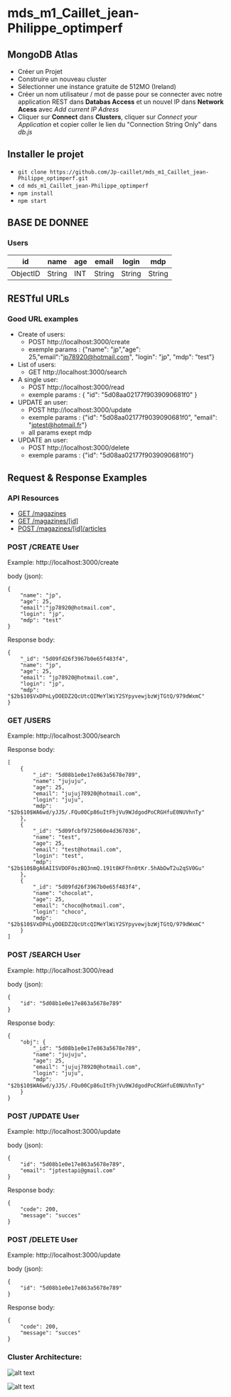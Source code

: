 # mds_m1_Caillet_jean-Philippe_optimperf

## MongoDB Atlas
- Créer un Projet
- Construire un nouveau cluster
- Sélectionner une instance gratuite de 512MO (Ireland)
- Créer un nom utilisateur / mot de passe pour se connecter avec notre application REST dans **Databas Access** et un nouvel IP dans **Network Acess** avec *Add current IP Adress*
- Cliquer sur **Connect** dans **Clusters**, cliquer sur *Connect your Application* et copier coller le lien du "Connection String Only" dans *db.js*



## Installer le projet
- `git clone https://github.com/Jp-caillet/mds_m1_Caillet_jean-Philippe_optimperf.git`
- `cd mds_m1_Caillet_jean-Philippe_optimperf`
- `npm install`
- `npm start`


## BASE DE DONNEE

### Users 

| id       | name     | age   | email  | login  | mdp    |
| -------- | -------- | ----- | ------ | ------ | ------ |
| ObjectID | String   | INT   | String | String | String |

## RESTful URLs

### Good URL examples
* Create of users:
    * POST http://localhost:3000/create
    * exemple params : {"name": "jp","age": 25,"email":"jp78920@hotmail.com", "login": "jp", "mdp": "test"}
* List of users:
    * GET http://localhost:3000/search
* A single user:
    * POST http://localhost:3000/read
    * exemple params : { "id": "5d08aa02177f9039090681f0" }
* UPDATE an user:
    * POST http://localhost:3000/update
    * exemple params : {"id": "5d08aa02177f9039090681f0", "email": "jptest@hotmail.fr"}
    * all params exept mdp
* UPDATE an user:
    * POST http://localhost:3000/delete
    * exemple params : {"id": "5d08aa02177f9039090681f0"}


## Request & Response Examples

### API Resources

  - [GET /magazines](#get-magazines)
  - [GET /magazines/[id]](#get-magazinesid)
  - [POST /magazines/[id]/articles](#post-magazinesidarticles)

### POST /CREATE User

Example: http://localhost:3000/create

body (json):
```
{ 
	"name": "jp",
	"age": 25,
	"email":"jp78920@hotmail.com", 
	"login": "jp",
	"mdp": "test"
}
```


Response body:
```
{
    "_id": "5d09fd26f3967b0e65f483f4",
    "name": "jp",
    "age": 25,
    "email": "jp78920@hotmail.com",
    "login": "jp",
    "mdp": "$2b$10$VxDPnLyDOEDZ2QcUtcQIMeYlWiY2SYpyvewjbzWjTGtQ/979dWxmC"
}
```


### GET /USERS

Example: http://localhost:3000/search

Response body:
```
[
    {
        "_id": "5d08b1e0e17e863a5678e789",
        "name": "jujuju",
        "age": 25,
        "email": "jujuj78920@hotmail.com",
        "login": "juju",
        "mdp": "$2b$10$WA6wd/yJJ5/.FQu00Cp86uItFhjVu9WJdgodPoCRGHfuE0NUVhnTy"
    },
    {
        "_id": "5d09fcbf9725060e4d367036",
        "name": "test",
        "age": 25,
        "email": "test@hotmail.com",
        "login": "test",
        "mdp": "$2b$10$BgA6AIISVDOF0szBQ3nmQ.191t8KFfhn0tKr.5hAbDwT2u2qSV0Gu"
    },
    {
        "_id": "5d09fd26f3967b0e65f483f4",
        "name": "chocolat",
        "age": 25,
        "email": "choco@hotmail.com",
        "login": "choco",
        "mdp": "$2b$10$VxDPnLyDOEDZ2QcUtcQIMeYlWiY2SYpyvewjbzWjTGtQ/979dWxmC"
    }
]
```

### POST /SEARCH User

Example: http://localhost:3000/read

body (json):
```
{
	"id": "5d08b1e0e17e863a5678e789"
}
```


Response body:
```
{
    "obj": {
        "_id": "5d08b1e0e17e863a5678e789",
        "name": "jujuju",
        "age": 25,
        "email": "jujuj78920@hotmail.com",
        "login": "juju",
        "mdp": "$2b$10$WA6wd/yJJ5/.FQu00Cp86uItFhjVu9WJdgodPoCRGHfuE0NUVhnTy"
    }
}
```


### POST /UPDATE User

Example: http://localhost:3000/update

body (json):
```
{
	"id": "5d08b1e0e17e863a5678e789",
	"email": "jptestapi@gmail.com"
}
```


Response body:
```
{
    "code": 200,
    "message": "succes"
}
```

### POST /DELETE User

Example: http://localhost:3000/update

body (json):
```
{
	"id": "5d08b1e0e17e863a5678e789"
}
```


Response body:
```
{
    "code": 200,
    "message": "succes"
}
```


### Cluster Architecture:
![alt text](https://www.linode.com/docs/databases/mongodb/build-database-clusters-with-mongodb/mongodb-cluster-diagram.png)

![alt text](https://severalnines.com/sites/default/files/api_arch.png)
